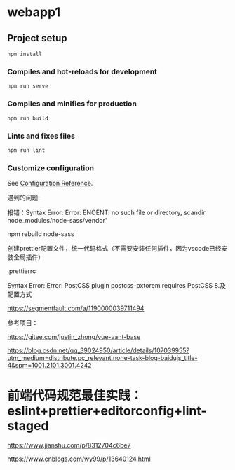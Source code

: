 # webapp1

## Project setup

```
npm install
```

### Compiles and hot-reloads for development

```
npm run serve
```

### Compiles and minifies for production

```
npm run build
```

### Lints and fixes files

```
npm run lint
```

### Customize configuration

See [Configuration Reference](https://cli.vuejs.org/config/).


遇到的问题:

报错：Syntax Error: Error: ENOENT: no such file or directory, scandir node_modules/node-sass/vendor'

npm rebuild node-sass


创建prettier配置文件，统一代码格式（不需要安装任何插件，因为vscode已经安装全局插件）

.prettierrc


Syntax Error: Error: PostCSS plugin postcss-pxtorem requires PostCSS 8.及配置方式

https://segmentfault.com/a/1190000039711494



参考项目：

https://gitee.com/justin_zhong/vue-vant-base

https://blog.csdn.net/qq_39024950/article/details/107039955?utm_medium=distribute.pc_relevant.none-task-blog-baidujs_title-4&spm=1001.2101.3001.4242



# 前端代码规范最佳实践：eslint+prettier+editorconfig+lint-staged

https://www.jianshu.com/p/8312704c6be7

https://www.cnblogs.com/wy99/p/13640124.html

